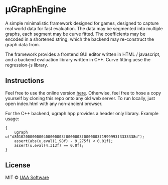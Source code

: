# μGraphEngine

A simple minimalistic framework designed for games, designed to capture real world data
for fast evaluation. The data may be segmented into multiple graphs, each segment may
be curve fitted. The coefficients may be encoded in a shortened string, which the backend
may re-construct the graph data from.

The framework provides a frontend GUI editor written in HTML / javascript, and a backend
evaluation library written in C++. Curve fitting uese the regression-js library.

## Instructions

Feel free to use the online version [here](https://uaasoftware.com/ugraph).
Otherwise, feel free to hose a copy yourself by cloning this repo onto any old web server.
To run locally, just open index.html with any non-ancient browser.

For the C++ backend, ugraph.hpp provides a header only library. Example usage:
```
{
    ugraph u("d8010200000000400000003f0000003f0000003f1999993f3333338d");
    assert(abs(u.eval(1.98f) - 9.275f) < 0.01f);
    assert(u.eval(4.313f) == 0.0f);
}
```


## License

MIT © [UAA Software](uaasoftware.com)

